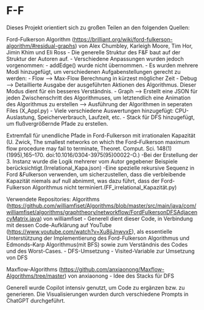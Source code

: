 # F-F

Dieses Projekt orientiert sich zu großen Teilen an den folgenden Quellen:

Ford-Fulkerson Algorithm (https://brilliant.org/wiki/ford-fulkerson-algorithm/#residual-graphs) von Alex Chumbley, Karleigh Moore, Tim Hor, Jimin Khim und Eli Ross
    - Die generelle Struktur des F&F baut auf der Struktur der Autoren auf.
    - Verschiedene Anpassungen wurden jedoch vorgenommen:
        - addEdge() wurde nicht übernommen.
        - Es wurden mehrere Modi hinzugefügt, um verschiedenen Aufgabenstellungen gerecht zu werden:
            - Flow --> Max-Flow Berechnung in kürzest möglicher Zeit
            - Debug --> Detaillierte Ausgabe der ausgeführten Aktionen des Algorithmus. Dieser Modus dient für ein besseres Verständnis.
            - Graph --> Erstellt eine JSON für jeden Zwischenschritt des Algorithmuses, um letztendlich eine Animation des Algorithmus zu erstellen
            --> Ausführung der Algorithmen in seperaten Files (X_Appl.py)
        - Viele verschiedene Auswertungen hinzugefügt: CPU-Auslastung, Speicherverbrauch, Laufzeit, etc.
        - Stack für DFS hinzugefügt, um flußvergrößernde Pfade zu erstellen.

Extremfall für unendliche Pfade in Ford-Fulkerson mit irrationalen Kapazität (U. Zwick, The smallest networks on which the Ford–Fulkerson maximum flow procedure may fail to terminate, Theoret. Comput. Sci. 148(1) (1995),165–170. doi:10.1016/0304-3975(95)00022-O.)
    -Bei der Erstellung der 3. Instanz wurde die Logik mehrerer vom Autor gegebener Beispiele berücksichtigt.(Irrelational_Kapa.json)
    -Eine spezielle rekursive Sequenz in Ford &Fulkerson verwenden, um sicherzustellen, dass die verbleibende Kapazität niemals auf null abnimmt, was dazu führt, dass der Ford-Fulkerson Algorithmus nicht terminiert.(FF_irrelational_Kapazität.py)

Verwendete Repositories:
Algorithms (https://github.com/williamfiset/Algorithms/blob/master/src/main/java/com/williamfiset/algorithms/graphtheory/networkflow/FordFulkersonDFSAdjacencyMatrix.java) von williamfiset
    - Generell dient dieser Code, in Verbindung mit dessen Code-Aufklärung auf YouTube (https://www.youtube.com/watch?v=Xu8jjJnwvxE), als essentielle Unterstützung der Implementierung des Ford-Fulkerson Algorithmus und Edmonds–Karp Algorithmus(mit BFS) sowie zum Verständnis des Codes und des Worst-Cases.
    - DFS-Umsetzung
    - Visited-Variable zur Umsetzung von DFS

Maxflow-Algorithms (https://github.com/anxiaonong/Maxflow-Algorithms/tree/master) von anxiaonong
    - Idee des Stacks für DFS


Generell wurde Copilot intensiv genutzt, um Code zu ergänzen bzw. zu generieren. Die Visualisierungen wurden durch verschiedene Prompts in ChatGPT durchgeführt.